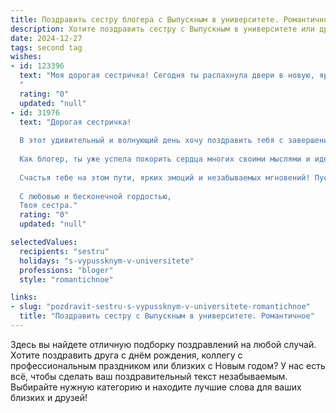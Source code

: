 ```yaml
---
title: Поздравить сестру блогера с Выпускным в университете. Романтичное
description: Хотите поздравить сестру с Выпускным в университете или другим праздником? Наш ИИ создаст незабываемое поздравление, а вы обязательно выделитесь среди других.  
date: 2024-12-27
tags: second tag
wishes:
- id: 123396
  text: "Моя дорогая сестричка! Сегодня ты распахнула двери в новую, яркую жизнь, жизнь блогера, наполненную творчеством, вдохновением и миллионами сердец, которые ты покоришь своим талантом.  Этот выпускной — это не точка, а прекрасная запятая, начало твоей невероятной истории успеха. Пусть твой путь будет освещен светом твоих идей, а каждый пост станет шедевром, несущим радость и тепло в мир.  Я бесконечно горжусь тобой и люблю тебя! С Днем Выпускника!
  "
  rating: "0"
  updated: "null"
- id: 31976
  text: "Дорогая сестричка!
  
  В этот удивительный и волнующий день хочу поздравить тебя с завершением учебы и заслуженным выпуском из университета! Ты достигла этой важной вехи на своем пути, и я горжусь тобой до глубины души.
  
  Как блогер, ты уже успела покорить сердца многих своими мыслями и идеями, а впереди у тебя бесконечные горизонты, готовые раскрыться с каждым новым постом. Я верю, что твой талант и искренность помогут сделать мир ярче, а твой голос зазвучит по-новому, вдохновляя других на поиски себя.
  
  Счастья тебе на этом пути, ярких эмоций и незабываемых мгновений! Пусть каждый новый день приносит радость открытия и новые возможности, а рядом будут верные друзья и любящие люди.
  
  С любовью и бесконечной гордостью,
  Твоя сестра."
  rating: "0"
  updated: "null"

selectedValues:
  recipients: "sestru"
  holidays: "s-vypussknym-v-universitete"
  professions: "bloger"
  style: "romantichnoe"

links:
- slug: "pozdravit-sestru-s-vypussknym-v-universitete-romantichnoe"
  title: "Поздравить сестру с Выпускным в университете. Романтичное"
---
```


Здесь вы найдете отличную подборку поздравлений на любой случай.
Хотите поздравить друга с днём рождения, коллегу с профессиональным праздником или близких с Новым годом? У нас есть всё, чтобы сделать ваш поздравительный текст незабываемым. Выбирайте нужную категорию и находите лучшие слова для ваших близких и друзей!
